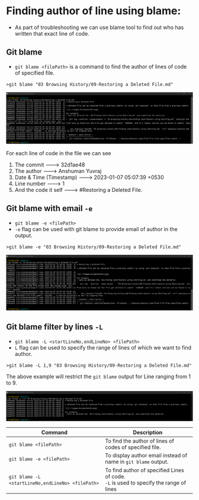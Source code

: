 # Finding author of line using blame:

- As part of troubleshooting we can use blame tool to find out who has written that exact line of code.

## Git blame

- `git blame <filePath>` is a command to find the author of lines of code of specified file.

```shell
>git blame "03 Browsing History/09-Restoring a Deleted File.md"
```

![](./images/Screenshot31.png)

For each line of code in the file we can see

1. The commit ---> 32d1ae48
2. The author ---> Anshuman Yuvraj
3. Date & Time (Timestamp) ---> 2023-01-07 05:07:39 +0530
4. Line number ---> 1
5. And the code it self ---> #Restoring a Deleted File.

## Git blame with email `-e`

- `git blame -e <filePath>` 
- `-e` flag can be used with git blame to provide email of author in the output.

```shell
>git blame -e "03 Browsing History/09-Restoring a Deleted File.md"
```

![](./images/Screenshot32.png)


## Git blame filter by lines `-L`

- `git blame -L <startLineNo,endLineNo> <filePath>`
- `L` flag can be used to specify the range of lines of which we want to find author.

```shell
>git blame -L 1,9 "03 Browsing History/09-Restoring a Deleted File.md"
```
The above example will restrict the `git blame` output for Line ranging from 1 to 9.

![](./images/Screenshot33.png)


| Command                                               | Description                                                                                |
|-------------------------------------------------------|--------------------------------------------------------------------------------------------|
| `git blame <filePath>`                                | To find the author of lines of codes of specified file.                                    |
| `git blame -e <filePath>`                             | To display author email instead of name in `git blame` output.                             |
| `git blame -L <startLineNo,endLineNo> <filePath>`     | To find author of specified Lines of code. <br> `-L` is used to specify the range of lines |
